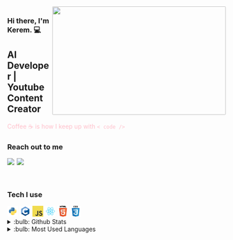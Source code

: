<img src="https://media.giphy.com/media/qgQUggAC3Pfv687qPC/giphy.gif" align="right" width="400" height="250" style="border-radius: 2px">

### Hi there, I'm Kerem. :computer:

## AI Developer | Youtube Content Creator 

<font color="pink">Coffee :coffee: is how I keep up with `< code />`</font>

### Reach out to me

<img width="22" src="https://unpkg.com/simple-icons@v4/icons/youtube.svg" align="left" href=[youtube]>
<img width="22" src="https://unpkg.com/simple-icons@v4/icons/instagram.svg" align="left" href=[instagram]/>

<br />
<br />
<br />

### Tech I use
<img src="https://raw.githubusercontent.com/github/explore/80688e429a7d4ef2fca1e82350fe8e3517d3494d/topics/python/python.png" width="25" height="25">
<img src="https://raw.githubusercontent.com/github/explore/f3e22f0dca2be955676bc70d6214b95b13354ee8/topics/c/c.png" width="25" height="25">
<img src="https://raw.githubusercontent.com/github/explore/80688e429a7d4ef2fca1e82350fe8e3517d3494d/topics/javascript/javascript.png" width="25" height="25">
<img src="https://raw.githubusercontent.com/github/explore/80688e429a7d4ef2fca1e82350fe8e3517d3494d/topics/react/react.png" width="25" height="25">
<img src="https://raw.githubusercontent.com/github/explore/80688e429a7d4ef2fca1e82350fe8e3517d3494d/topics/html/html.png" width="25" height="25">
<img src="https://raw.githubusercontent.com/github/explore/80688e429a7d4ef2fca1e82350fe8e3517d3494d/topics/css/css.png" width="25" height="25">

<br />

<details>
<summary>:bulb: Github Stats</summary>
<img src="https://github-readme-stats.vercel.app/api?username=professorishere&theme=radical">
</details>

<details>
<summary>:bulb: Most Used Languages</summary>
<img src="https://github-readme-stats.vercel.app/api/top-langs/?username=professorishere&layout=compact">
</details>

[youtube]: "https://www.youtube.com/channel/UC5nklb6SUmXUy8we9uk4vEg"
[instagram]: "https://www.instagram.com/keremozdilsizcik/"
